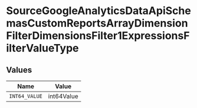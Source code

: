 # SourceGoogleAnalyticsDataApiSchemasCustomReportsArrayDimensionFilterDimensionsFilter1ExpressionsFilterValueType


## Values

| Name          | Value         |
| ------------- | ------------- |
| `INT64_VALUE` | int64Value    |